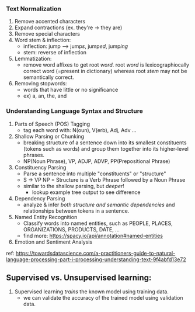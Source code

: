 ### Text Normalization
1. Remove accented characters
2. Expand contractions (ex. they're -> they are)
3. Remove special characters
4. Word stem & inflection:
    - inflection: jump --> jump*s*, jump*ed*, jump*ing*
    - stem: reverse of inflection
5. Lemmatization:
    - remove word affixes to get root *word*.
    root *word* is lexicographiocally correct word (=present in
    dictionary) whereas root *stem* may not be semantically correct.
6. Removing stopwords:
    - words that have little or no significance
    - ex) a, an, the, and


### Understanding Language Syntax and Structure
1. Parts of Speech (POS) Tagging
    - tag each word with: N(oun), V(erb), Adj, Adv ...
2. Shallow Parsing or Chunking
    - breaking structure of a sentence down into  its smallest
    constituents (tokens such as words) and group them together
    into its higher-level phrases.
    - NP(Noun Phrase), VP, ADJP, ADVP, PP(Prepositional Phrase)
3. Constituency Parsing
    - Parse a sentence into multiple "constituents" or "structure"
    - S -> VP NP = Structure is a Verb Phrase followed by a Noun Phrase
    - similar to the shallow parsing, but *deeper*!
        - lookup example tree output to see difference
4. Dependency Parsing
    - analyze & infer *both structure and semantic dependencies* and
    relationships between tokens in a sentence. 
5. Named Entity Recognition
    - Classify words into named entities, such as PEOPLE, PLACES,
    ORGANIZATIONS, PRODUCTS, DATE, ...
    - find more: https://spacy.io/api/annotation#named-entities
6. Emotion and Sentiment Analysis




ref: https://towardsdatascience.com/a-practitioners-guide-to-natural-language-processing-part-i-processing-understanding-text-9f4abfd13e72

## Supervised vs. Unsupervised learning:
1. Supervised learning *trains* the known model using training data.
    - we can validate the accuracy of the trained model using validation data.